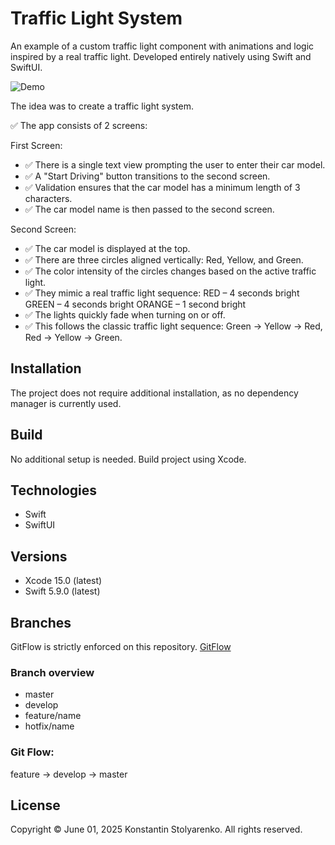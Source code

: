 # Traffic Light System
An example of a custom traffic light component with animations and logic inspired by a real traffic light.
Developed entirely natively using Swift and SwiftUI.

![Demo](demo.gif)

The idea was to create a traffic light system.

✅ The app consists of 2 screens:

First Screen:
- ✅ There is a single text view prompting the user to enter their car model.
- ✅ A "Start Driving" button transitions to the second screen.
- ✅ Validation ensures that the car model has a minimum length of 3 characters.
- ✅ The car model name is then passed to the second screen.

Second Screen:
- ✅ The car model is displayed at the top.
- ✅ There are three circles aligned vertically: Red, Yellow, and Green.
- ✅ The color intensity of the circles changes based on the active traffic light.
- ✅ They mimic a real traffic light sequence:
    RED – 4 seconds bright
    GREEN – 4 seconds bright
    ORANGE – 1 second bright
- ✅ The lights quickly fade when turning on or off.
- ✅ This follows the classic traffic light sequence: Green → Yellow → Red, Red → Yellow → Green.

## Installation
The project does not require additional installation, as no dependency manager is currently used.

## Build
No additional setup is needed. Build project using Xcode.

## Technologies
* Swift
* SwiftUI

## Versions
* Xcode 15.0 (latest)
* Swift 5.9.0 (latest)

## Branches
GitFlow is strictly enforced on this repository. [GitFlow](https://www.atlassian.com/git/tutorials/comparing-workflows/gitflow-workflow)

### Branch overview
* master
* develop
* feature/name
* hotfix/name

### Git Flow:
feature -> develop -> master

## License
Copyright © June 01, 2025 Konstantin Stolyarenko. All rights reserved.
